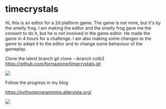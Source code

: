 # timecrystals
Hi, this is an editor for a 2d platform game. The game is not mine, but it's by the smelly frog. I am making the editor and the smelly frog gave me the consent to do it, but he is not involved in the game editor. He made the game in 4 hours for a challenge. I am also making some changes to the game to adapt it to the editor and to change some behaviour of the gameplay.

Clone the latest branch
git clone --branch cotb2 https://github.com/formazione/timecrystals.git

![](https://pythonprogramming.altervista.org/wp-content/uploads/2021/07/image-20.png)

Follow the progress in my blog

https://pythonprogramming.altervista.org/

![](https://pythonprogramming.altervista.org/wp-content/uploads/2020/08/cropped-python_pygame.png)
